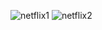 
![netflix1](https://user-images.githubusercontent.com/45810961/185798299-88ff56fa-9e0e-42be-b83b-5548dda82b5c.PNG)
![netflix2](https://user-images.githubusercontent.com/45810961/185798336-d41cbae2-2b22-46e9-8783-0f8e017c4f30.PNG)
